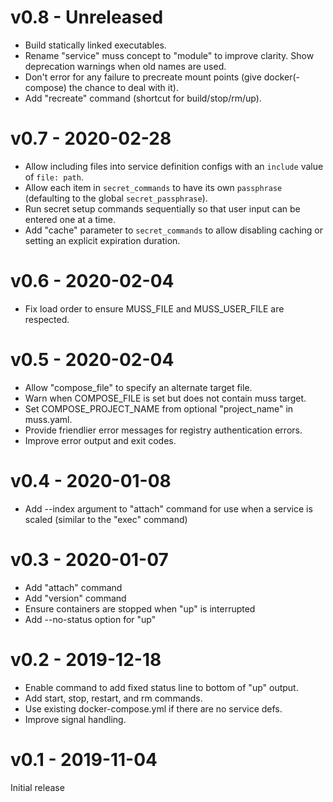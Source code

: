 # v0.8 - Unreleased

- Build statically linked executables.
- Rename "service" muss concept to "module" to improve clarity.
  Show deprecation warnings when old names are used.
- Don't error for any failure to precreate mount points
  (give docker(-compose) the chance to deal with it).
- Add "recreate" command (shortcut for build/stop/rm/up).

# v0.7 - 2020-02-28

- Allow including files into service definition configs
  with an `include` value of `file: path`.
- Allow each item in `secret_commands` to have its own `passphrase`
  (defaulting to the global `secret_passphrase`).
- Run secret setup commands sequentially
  so that user input can be entered one at a time.
- Add "cache" parameter to `secret_commands` to allow disabling caching
  or setting an explicit expiration duration.

# v0.6 - 2020-02-04

- Fix load order to ensure MUSS_FILE and MUSS_USER_FILE are respected.

# v0.5 - 2020-02-04

- Allow "compose_file" to specify an alternate target file.
- Warn when COMPOSE_FILE is set but does not contain muss target.
- Set COMPOSE_PROJECT_NAME from optional "project_name" in muss.yaml.
- Provide friendlier error messages for registry authentication errors.
- Improve error output and exit codes.

# v0.4 - 2020-01-08

- Add --index argument to "attach" command for use when a service is scaled
  (similar to the "exec" command)

# v0.3 - 2020-01-07

- Add "attach" command
- Add "version" command
- Ensure containers are stopped when "up" is interrupted
- Add --no-status option for "up"

# v0.2 - 2019-12-18

- Enable command to add fixed status line to bottom of "up" output.
- Add start, stop, restart, and rm commands.
- Use existing docker-compose.yml if there are no service defs.
- Improve signal handling.

# v0.1 - 2019-11-04

Initial release
